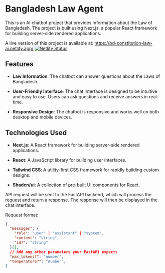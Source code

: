 # Bangladesh Law Agent
This is an AI chatbot project that provides information about the Law of Bangladesh. The project is built using Next.js, a popular React framework for building server-side rendered applications.

A live version of this project is available at: https://bd-constitution-law-ai.netlify.app/
[![Netlify Status](https://api.netlify.com/api/v1/badges/c0caf52c-780c-498c-8d06-20b2599b02cd/deploy-status)](https://app.netlify.com/projects/bd-constitution-law-ai/deploys)

## Features

- **Law Information**: The chatbot can answer questions about the Laws of Bangladesh.

- **User-Friendly Interface**: The chat interface is designed to be intuitive and easy to use. Users can ask questions and receive answers in real-time.

- **Responsive Design**: The chatbot is responsive and works well on both desktop and mobile devices.

## Technologies Used

- **Next.js**: A React framework for building server-side rendered applications.

- **React**: A JavaScript library for building user interfaces.

- **Tailwind CSS**: A utility-first CSS framework for rapidly building custom designs.

- **Shadcn/ui**: A collection of pre-built UI components for React.


API request will be sent to the FastAPI backend, which will process the request and return a response. The response will then be displayed in the chat interface.

Request format:
```json
{
  "messages": {
    "role": "user" | "assistant" | "system",
    "content": "string",
    "id?": "string"
  }[],
  // Add any other parameters your FastAPI expects
  "max_tokens?": "number",
  "temperature?": "number",
}

